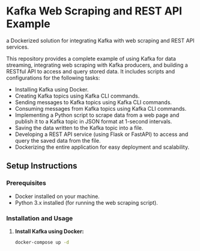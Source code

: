 # Kafka Web Scraping and REST API Example
a Dockerized solution for integrating Kafka with web scraping and REST API services.

This repository provides a complete example of using Kafka for data streaming, integrating web scraping with Kafka producers, and building a RESTful API to access and query stored data. It includes scripts and configurations for the following tasks:

- Installing Kafka using Docker.
- Creating Kafka topics using Kafka CLI commands.
- Sending messages to Kafka topics using Kafka CLI commands.
- Consuming messages from Kafka topics using Kafka CLI commands.
- Implementing a Python script to scrape data from a web page and publish it to a Kafka topic in JSON format at 1-second intervals.
- Saving the data written to the Kafka topic into a file.
- Developing a REST API service (using Flask or FastAPI) to access and query the saved data from the file.
- Dockerizing the entire application for easy deployment and scalability.
  
## Setup Instructions

### Prerequisites

- Docker installed on your machine.
- Python 3.x installed (for running the web scraping script).

### Installation and Usage

1. **Install Kafka using Docker:**

   ```bash
   docker-compose up -d
